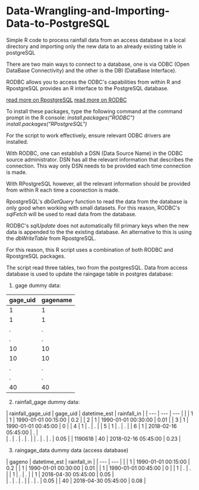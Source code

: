 # Data-Wrangling-and-Importing-Data-to-PostgreSQL

Simple R code to process rainfall data from an access database in a local directory and importing only the new data to an already existing table in postgreSQL

There are two main ways to connect to a database, one is via ODBC (Open DataBase Connectivity) and the other is the DBI (DataBase Interface).

RODBC allows you to access the ODBC's capabilities from within R and RpostgreSQL provides an R interface to the PostgreSQL database.

[read more on RpostgreSQL](https://cran.r-project.org/web/packages/RPostgreSQL/RPostgreSQL.pdf) 
[read more on RODBC](https://cran.r-project.org/web/packages/RODBC/RODBC.pdf)

To install these packages, type the following command at the command prompt in the R console:
*install.packages("RODBC")*
*install.packages("RPostgreSQL")*

For the script to work effectively, ensure relevant ODBC drivers are installed.

With RODBC, one can establish a DSN (Data Source Name) in the ODBC source administrator. DSN has all the relevant information that describes the connection.
This way only DSN needs to be provided each time connection is made.

With RPostgreSQL however, all the relevant information should be provided from within R each time a coonection is made.

RpostgreSQL's *dbGetQuery* function to read the data from the database is only good when working with small datasets. For this reason, RODBC's *sqlFetch* will be used to read data from the database. 

RODBC's *sqlUpdate* does not automatically fill primary keys when the new data is appended to the the existing database. An alternative to this is using the *dbWriteTable* from RpostgreSQL. 

For this reason, this R script uses a combination of both RODBC and RpostgreSQL packages.

The script read three tables, two from the postgresSQL. Data from access database is used to update the raingage table in postgres database:
1. gage dummy data:

| gage_uid | gagename |
| ---      | ---      |
| 1		   | 1        |
| 1        | 1        |
| .        | .        |
| .        | .        |
| 10       | 10       |
| 10       | 10       |
| .        | .        |
| .        | .        |
| 40       | 40       |

2. rainfall_gage dummy data:

| rainfall_gage_uid | gage_uid | datetime_est        | rainfall_in |
| ---               | ---      | ---                 |             |
| 1		   			| 1        | 1990-01-01 00:15:00 | 0.2         |
| 2        			| 1        | 1990-01-01 00:30:00 | 0.01        |
| 3        			| 1        | 1990-01-01 00:45:00 | 0           |
| 4        			| 1        | .					 | .           |
| 5        			| 1        | .                   | .           |
| 6        			| 1        | 2018-02-16 05:45:00 | .           |       
| .        			| .        | .                   | .           |
| .        			| .        | .                   | 0.05        |
| 1190618        	| 40       | 2018-02-16 05:45:00 | 0.23        |


3. raingage_data dummy data (access database)

| gageno   | datetime_est        | rainfall_in |
| ---      | ---                 |             |
| 1        | 1990-01-01 00:15:00 | 0.2         |
| 1        | 1990-01-01 00:30:00 | 0.01        |
| 1        | 1990-01-01 00:45:00 | 0           |
| 1        | .					 | .           |
| 1        | .                   | .           |
| 1        | 2018-04-30 05:45:00 | 0.05        |     
| .        | .                   | .           |
| .        | .                   | 0.05        |
| 40       | 2018-04-30 05:45:00 | 0.08        |
